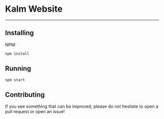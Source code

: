 # Kalm Website

---

## Installing

NPM:

`npm install`

## Running

`npm start`

## Contributing

If you see something that can be improved, please do not hesitate to open a pull request or open an issue!
